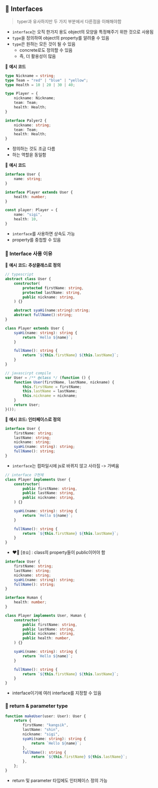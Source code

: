 ## 📍 Interfaces

> typer과 유사하지만 두 가지 부분에서 다른점을 이해해야함

- `interface`는 오직 한가지 용도 object의 모양을 특정해주기 위한 것으로 사용됨
- `type`을 정의하여 object의 property를 알려줄 수 있음
- `type`은 원하는 모든 것이 될 수 있음 
  - concrete로도 정의할 수 있음
  - 즉, 더 활용성이 많음

🌈 **예시 코드**

```typescript
type Nickname = string;
type Team = "red" | "blue" | "yellow";
type Health = 10 | 20 | 30 | 40;

type Player = {
    nickname: Nickname;
    team: Team;
    health: Health;
}

interface Palyer2 {
    nickname: string;
    team: Team;
    health: Health;
}
```

- 정의하는 것도 조금 다름
- 하는 역할읃 동일함

🌈 **예시 코드**

```typescript
interface User {
    name: string;
}

interface Player extends User {
    health: number;
}

const player: Player = {
    name: "sigi",
    health: 10,
}
```

- `interface`를 사용하면 상속도 가능 
- property를 중첩할 수 있음



### 📌 Interface 사용 이유

🌈 **예시 코드: 추상클래스로 정의**

```typescript
// typescript
abstract class User {
    constructor(
        protected firstName: string,
        protected lastName: string,
        public nickname: string,
    ) {}

    abstract syaHi(name:string):string;
    abstract fullName():string;
}

class Player extends User {
    syaHi(name: string): string {
        return `Hello ${name}`;
    }

    fullName(): string {
        return `${this.firstName} ${this.lastName}`;
    }
}

// javascirpt compile
var User = /** @class */ (function () {
    function User(firstName, lastName, nickname) {
        this.firstName = firstName;
        this.lastName = lastName;
        this.nickname = nickname;
    }
    return User;
}());
```

🌈 **예시 코드: 인터페이스로 정의**

```typescript
interface User {
    firstName: string;
    lastName: string;
    nickname: string;
    syaHi(name: string): string;
    fullName(): string;
}
```

- `interface`는 컴파일시에 js로 바뀌지 않고 사라짐 -> 가벼움

```typescript
// interface 구현체
class Player implements User {
    constructor(
        public firstName: string,
        public lastName: string,
        public nickname: string,
    ) {}

    syaHi(name: string): string {
        return `Hello ${name}`;
    }

    fullName(): string {
        return `${this.firstName} ${this.lastName}`;
    }
}
```

- ❤️‍🔥 [`중요`] : class의 property들이 public이어야 함

```typescript
interface User {
    firstName: string;
    lastName: string;
    nickname: string;
    syaHi(name: string): string;
    fullName(): string;
}

interface Human {
    health: number;
}

class Player implements User, Human {
    constructor(
        public firstName: string,
        public lastName: string,
        public nickname: string,
        public health: number,
    ) {}

    syaHi(name: string): string {
        return `Hello ${name}`;
    }

    fullName(): string {
        return `${this.firstName} ${this.lastName}`;
    }
}
```

- interface이기에 여러 interface를 지정할 수 있음



### 📌 return & parameter type

```typescript
function makeUser(user: User): User {
    return {
        firstName: "kangsik",
        lastName: "shin",
        nickname: "sigi",
        syaHi(name: string): string {
            return `Hello ${name}`;
        },
        fullName(): string {
            return `${this.firstName} ${this.lastName}`;
        },
    };
}
```

- return 및 parameter 타입에도 인터페이스 정의 가능


